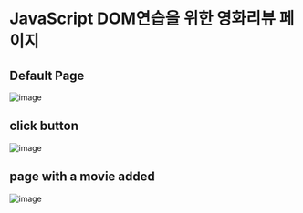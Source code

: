 # JavaScript DOM연습을 위한 영화리뷰 페이지

## Default Page
![image](https://user-images.githubusercontent.com/106420520/223675108-9c51b69a-6735-4b44-b5a3-c1cbfa0e3184.png)

## click button
![image](https://user-images.githubusercontent.com/106420520/223675276-e4d69e9a-cb9c-4bdb-a7a0-c660bc7f75a9.png)

## page with a movie added
![image](https://user-images.githubusercontent.com/106420520/223675669-92fc9d99-dc1d-45b6-9143-48bbba58ebae.png)

